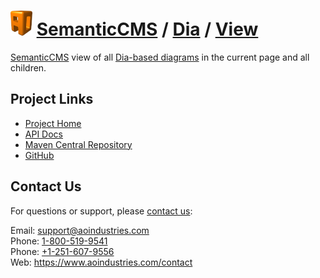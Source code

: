 # [<img src="ao-logo.png" alt="AO Logo" width="35" height="40">](https://www.aoindustries.com/) [SemanticCMS](https://semanticcms.com/) / [Dia](https://semanticcms.com/dia/) / [View](https://semanticcms.com/dia/view/)
[SemanticCMS](https://semanticcms.com/) view of all [Dia-based diagrams](https://wiki.gnome.org/Apps/Dia/) in the current page and all children.

## Project Links
* [Project Home](https://semanticcms.com/dia/view/)
* [API Docs](https://semanticcms.com/dia/view/apidocs/)
* [Maven Central Repository](http://search.maven.org/#search|gav|1|g:%22com.semanticcms%22%20AND%20a:%22semanticcms-dia-view%22)
* [GitHub](https://github.com/aoindustries/semanticcms-dia-view)

## Contact Us
For questions or support, please [contact us](https://www.aoindustries.com/contact):

Email: [support@aoindustries.com](mailto:support@aoindustries.com)  
Phone: [1-800-519-9541](tel:1-800-519-9541)  
Phone: [+1-251-607-9556](tel:+1-251-607-9556)  
Web: https://www.aoindustries.com/contact
